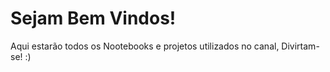 # Sejam Bem Vindos!
Aqui estarão todos os Nootebooks e projetos utilizados no canal, Divirtam-se! :)
